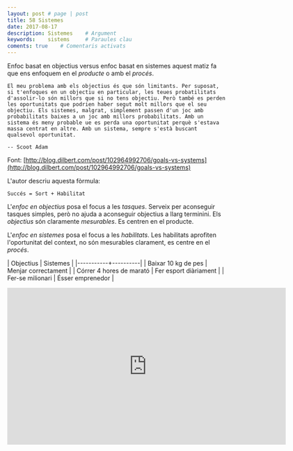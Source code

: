 ```yaml
---
layout: post # page | post
title: 58 Sistemes
date: 2017-08-17 
description: Sistemes    # Argument
keywords:    sistems     # Paraules clau
coments: true    # Comentaris activats
---
```


Enfoc basat en objectius versus enfoc basat en sistemes aquest matiz fa que ens enfoquem en el *producte* o amb el *procés*.
	
	El meu problema amb els objectius és que són limitants. Per suposat, si t'enfoques en un objectiu en particular, les teues probatilitats d'assolir-lo són millors que si no tens objectiu. Però també es perden les oportunitats que podrien haber segut molt millors que el seu objectiu. Els sistemes, malgrat, simplement passen d'un joc amb probabilitats baixes a un joc amb millors probabilitats. Amb un sistema és meny probable ue es perda una oportunitat perquè s'estava massa centrat en altre. Amb un sistema, sempre s'està buscant qualsevol oportunitat.
	
	-- Scoot Adam

Font: [http://blog.dilbert.com/post/102964992706/goals-vs-systems](http://blog.dilbert.com/post/102964992706/goals-vs-systems)

L'autor descriu aquesta fòrmula:

	Succés = Sort + Habilitat

L'*enfoc en objectius* posa el focus a les *tasques*. Serveix per aconseguir tasques simples, però no ajuda a aconseguir objectius a llarg terminini. Els *objectius* són claramente *mesurables*. Es centren en el producte.

L'*enfoc en sistemes* posa el focus a les *habilitats*. Les habilitats aprofiten l'oportunitat del context, no són mesurables clarament, es centre en el *procés*.

| Objectius | Sistemes |
|-----------+----------|
| Baixar 10 kg de pes | Menjar correctament |
| Córrer 4 hores de marató | Fer esport diàriament |
| Fer-se milionari | Ésser emprenedor |

<iframe width="640" height="360" src="https://www.youtube.com/embed/fwcKTYvupJw" frameborder="0" allowfullscreen></iframe>
